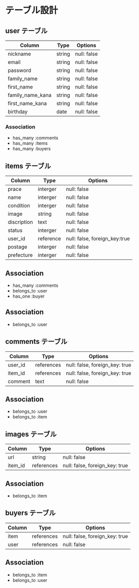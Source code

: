 # テーブル設計

## user テーブル

| Column           | Type    | Options                 |
| --------         | ------  | -----------             |
| nickname         | string  | null: false             |
| email            | string  | null: false             |
| password         | string  | null: false             |
| family_name      | string  | null: false             |
| first_name       | string  | null: false             |
| family_name_kana | string  | null: false             |
| first_name_kana  | string  | null: false             |
| birthday         | date    | null: false             |

### Association

- has_many :comments
- has_many :items
- has_many :buyers


## items テーブル

| Column          | Type     | Options                      |
| ----------------| -------- | ---------------------------- |
| prace           | interger | null: false                  |
| name            | interger | null: false                  |
| condition       | interger | null: false                  |
| image           | string   | null: false                  |
| discription     | text     | null: false                  |
| status          | interger | null: false                  |
| user_id         | reference| null: false, foreign_key:true|
| postage         | interger | null: false                  |
| prefecture      | interger | null: false                  |

## Association
- has_many :comments
- belongs_to :user
- has_one :buyer

## Association
- belongs_to :user

## comments テーブル

| Column  | Type        | Options                        |
| ------- | ----------- | ------------------------------ |
| user_id | references  | null: false, foreign_key: true |
| item_id | references  | null: false, foreign_key: true |
| comment | text        | null: false                    |

## Association
- belongs_to :user
- belongs_to :item

## images テーブル

| Column  | Type        | Options                        |
| ------- | ----------- | ------------------------------ |
| url     | string      | null: false                    |
| item_id | references  | null: false, foreign_key: true |

## Association
- belongs_to :item

## buyers テーブル

| Column  | Type        | Options                        |
| ------- | ----------- | ------------------------------ |
| item    | references  | null: false, foreign_key: true |
| user    | references  | null: false                    |

## Association
- belongs_to :item
- belongs_to :user

